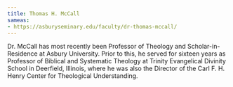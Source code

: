 ```yaml
---
title: Thomas H. McCall
sameas:
- https://asburyseminary.edu/faculty/dr-thomas-mccall/
---
```


Dr. McCall has most recently been Professor of Theology and Scholar-in-Residence at Asbury University. Prior to this, he served for sixteen years as Professor of Biblical and Systematic Theology at Trinity Evangelical Divinity School in Deerfield, Illinois, where he was also the Director of the Carl F. H. Henry Center for Theological Understanding. 